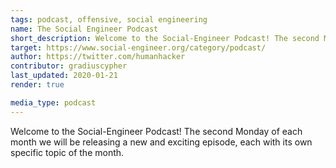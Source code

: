 ```yaml
---
tags: podcast, offensive, social engineering
name: The Social Engineer Podcast
short_description: Welcome to the Social-Engineer Podcast! The second Monday of each month we will be releasing a new and exciting episode, each with its own specific topic of the month.
target: https://www.social-engineer.org/category/podcast/
author: https://twitter.com/humanhacker
contributor: gradiuscypher
last_updated: 2020-01-21
render: true

media_type: podcast
---
```


Welcome to the Social-Engineer Podcast! The second Monday of each month we will be releasing a new and exciting episode, each with its own specific topic of the month.